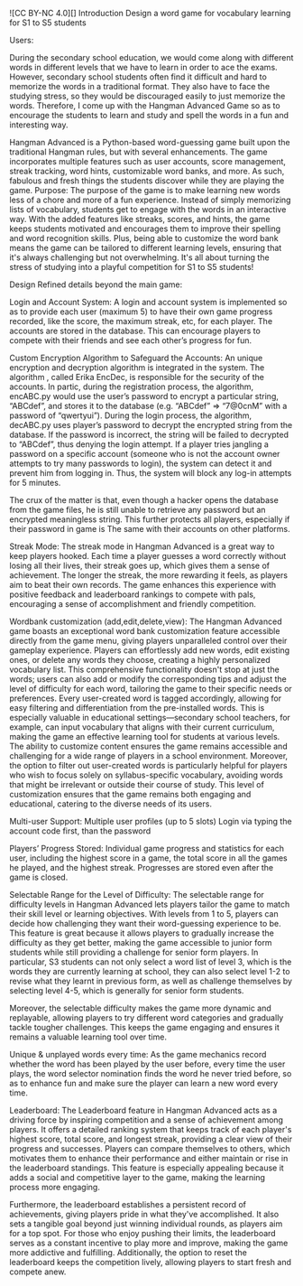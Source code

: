 ![CC BY-NC 4.0][]
Introduction
Design a word game for vocabulary learning for S1 to S5 students

Users:

During the secondary school education, we would come along with different words in different levels  that we have to learn in order to ace the exams. However, secondary school students often find it difficult and hard to memorize the words in a traditional format. They also have to face the studying stress, so they would be discouraged easily to just memorize the words. Therefore, I come up with the Hangman Advanced Game so as to encourage the students to learn and study and spell the words in a fun and interesting way.

Hangman Advanced is a Python-based word-guessing game built upon the traditional Hangman rules, but with several enhancements. The game incorporates multiple features such as user accounts, score management, streak tracking, word hints, customizable word banks, and more. As such, fabulous and fresh things the students discover while they are playing the game.
Purpose:
The purpose of the game is to make learning new words less of a chore and more of a fun experience. Instead of simply memorizing lists of vocabulary, students get to engage with the words in an interactive way. With the added features like streaks, scores, and hints, the game keeps students motivated and encourages them to improve their spelling and word recognition skills. Plus, being able to customize the word bank means the game can be tailored to different learning levels, ensuring that it's always challenging but not overwhelming. It's all about turning the stress of studying into a playful competition for S1 to S5 students!




Design
Refined details beyond the main game:

Login and Account System:
A login and account system is implemented so as to provide each user (maximum 5) to have their own game progress recorded, like the score, the maximum streak, etc, for each player.
The accounts are stored in the database. This can encourage players to compete with their friends and see each other’s progress for fun.


Custom Encryption Algorithm to Safeguard the Accounts:
An unique encryption and decryption algorithm is integrated in the system. The algorithm , called Erika EncDec, is responsible for the security of the accounts. In partic, during the registration process, the algorithm, encABC.py would use the user’s password to encrypt a particular string, “ABCdef”, and stores it to the database (e.g. “ABCdef” => “7@0cnM” with a password of “qwertyui”). During the login process, the algorithm, decABC.py uses player’s password to decrypt the encrypted string from the database. If the password is incorrect, the string will be failed to decrypted to “ABCdef”, thus denying the login attempt. If a player tries jangling a password on a specific account (someone who is not the account owner attempts to try many passwords to login), the system can detect it and prevent him from logging in. Thus, the system will block any log-in attempts for 5 minutes.

The crux of the matter is that, even though a hacker opens the database from the game files, he is still unable to retrieve any password but an encrypted meaningless string. This further protects all players, especially if their password in game is The same with their accounts on other platforms.


Streak Mode:
The streak mode in Hangman Advanced is a great way to keep players hooked. Each time a player guesses a word correctly without losing all their lives, their streak goes up, which gives them a sense of achievement. The longer the streak, the more rewarding it feels, as players aim to beat their own records. The game enhances this experience with positive feedback and leaderboard rankings to compete with pals, encouraging a sense of accomplishment and friendly competition.

Wordbank customization (add,edit,delete,view):
The Hangman Advanced game boasts an exceptional word bank customization feature accessible directly from the game menu, giving players unparalleled control over their gameplay experience. Players can effortlessly add new words, edit existing ones, or delete any words they choose, creating a highly personalized vocabulary list. This comprehensive functionality doesn't stop at just the words; users can also add or modify the corresponding tips and adjust the level of difficulty for each word, tailoring the game to their specific needs or preferences. Every user-created word is tagged accordingly, allowing for easy filtering and differentiation from the pre-installed words. This is especially valuable in educational settings—secondary school teachers, for example, can input vocabulary that aligns with their current curriculum, making the game an effective learning tool for students at various levels. The ability to customize content ensures the game remains accessible and challenging for a wide range of players in a school environment. Moreover, the option to filter out user-created words is particularly helpful for players who wish to focus solely on syllabus-specific vocabulary, avoiding words that might be irrelevant or outside their course of study. This level of customization ensures that the game remains both engaging and educational, catering to the diverse needs of its users.

Multi-user Support:
 Multiple user profiles (up to 5 slots)
Login via typing the account code first, than the password

Players’ Progress Stored:
 Individual game progress and statistics for each user, including the highest score in a game, the total score in all the games he played, and the highest streak. Progresses are stored even after the game is closed.


Selectable Range for the Level of Difficulty:
The selectable range for difficulty levels in Hangman Advanced lets players tailor the game to match their skill level or learning objectives. With levels from 1 to 5, players can decide how challenging they want their word-guessing experience to be. This feature is great because it allows players to gradually increase the difficulty as they get better, making the game accessible to junior form students while still providing a challenge for senior form players. In particular, S3 students can not only select a word list of level 3, which is the words they are currently learning at school, they can also select level 1-2 to revise what they learnt in previous form, as well as challenge themselves by selecting level 4-5, which is generally for senior form students.

Moreover, the selectable difficulty makes the game more dynamic and replayable, allowing players to try different word categories and gradually tackle tougher challenges. This keeps the game engaging and ensures it remains a valuable learning tool over time.

Unique & unplayed words every time:
As the game mechanics record whether the word has been played by the user before, every time the user plays, the word selector nomination finds the word he never tried before, so as to enhance fun and make sure the player can learn a new word every time.



Leaderboard:
The Leaderboard feature in Hangman Advanced acts as a driving force by inspiring competition and a sense of achievement among players. It offers a detailed ranking system that keeps track of each player's highest score, total score, and longest streak, providing a clear view of their progress and successes. Players can compare themselves to others, which motivates them to enhance their performance and either maintain or rise in the leaderboard standings. This feature is especially appealing because it adds a social and competitive layer to the game, making the learning process more engaging.

Furthermore, the leaderboard establishes a persistent record of achievements, giving players pride in what they've accomplished. It also sets a tangible goal beyond just winning individual rounds, as players aim for a top spot. For those who enjoy pushing their limits, the leaderboard serves as a constant incentive to play more and improve, making the game more addictive and fulfilling. Additionally, the option to reset the leaderboard keeps the competition lively, allowing players to start fresh and compete anew.
